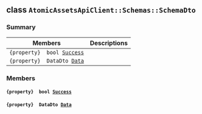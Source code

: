 ## class `AtomicAssetsApiClient::Schemas::SchemaDto` 

### Summary

 Members                        | Descriptions                                
--------------------------------|---------------------------------------------
`{property}  bool `[`Success`](#class_atomic_assets_api_client_1_1_schemas_1_1_schema_dto_1a506fb037fbb6bfe8f254c021a2c3cfac) | 
`{property}  DataDto `[`Data`](#class_atomic_assets_api_client_1_1_schemas_1_1_schema_dto_1a65c0779654774581967081cf3136bd84) | 

### Members

#### `{property}  bool `[`Success`](#class_atomic_assets_api_client_1_1_schemas_1_1_schema_dto_1a506fb037fbb6bfe8f254c021a2c3cfac) 

#### `{property}  DataDto `[`Data`](#class_atomic_assets_api_client_1_1_schemas_1_1_schema_dto_1a65c0779654774581967081cf3136bd84) 

